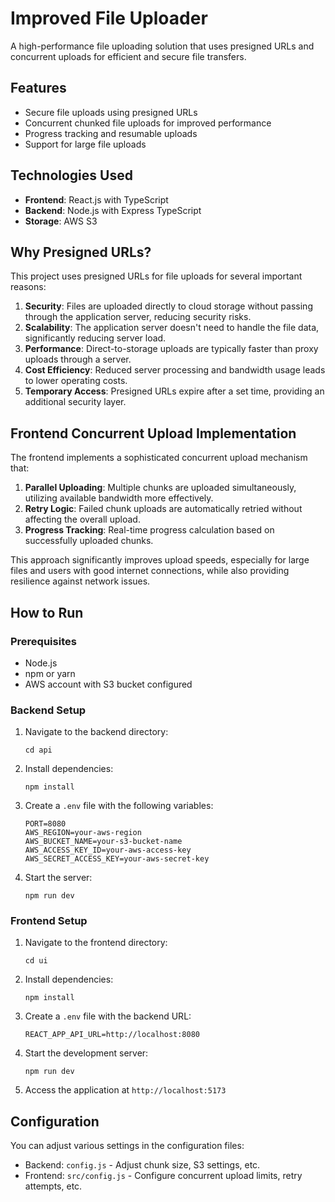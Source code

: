 # Improved File Uploader

A high-performance file uploading solution that uses presigned URLs and concurrent uploads for efficient and secure file transfers.

## Features

- Secure file uploads using presigned URLs
- Concurrent chunked file uploads for improved performance
- Progress tracking and resumable uploads
- Support for large file uploads

## Technologies Used

- **Frontend**: React.js with TypeScript
- **Backend**: Node.js with Express TypeScript
- **Storage**: AWS S3

## Why Presigned URLs?

This project uses presigned URLs for file uploads for several important reasons:

1. **Security**: Files are uploaded directly to cloud storage without passing through the application server, reducing security risks.
2. **Scalability**: The application server doesn't need to handle the file data, significantly reducing server load.
3. **Performance**: Direct-to-storage uploads are typically faster than proxy uploads through a server.
4. **Cost Efficiency**: Reduced server processing and bandwidth usage leads to lower operating costs.
5. **Temporary Access**: Presigned URLs expire after a set time, providing an additional security layer.

## Frontend Concurrent Upload Implementation

The frontend implements a sophisticated concurrent upload mechanism that:

1. **Parallel Uploading**: Multiple chunks are uploaded simultaneously, utilizing available bandwidth more effectively.
2. **Retry Logic**: Failed chunk uploads are automatically retried without affecting the overall upload.
3. **Progress Tracking**: Real-time progress calculation based on successfully uploaded chunks.

This approach significantly improves upload speeds, especially for large files and users with good internet connections, while also providing resilience against network issues.

## How to Run

### Prerequisites

- Node.js
- npm or yarn
- AWS account with S3 bucket configured

### Backend Setup

1. Navigate to the backend directory:

   ```
   cd api
   ```

2. Install dependencies:

   ```
   npm install
   ```

3. Create a `.env` file with the following variables:

   ```
   PORT=8080
   AWS_REGION=your-aws-region
   AWS_BUCKET_NAME=your-s3-bucket-name
   AWS_ACCESS_KEY_ID=your-aws-access-key
   AWS_SECRET_ACCESS_KEY=your-aws-secret-key
   ```

4. Start the server:
   ```
   npm run dev
   ```

### Frontend Setup

1. Navigate to the frontend directory:

   ```
   cd ui
   ```

2. Install dependencies:

   ```
   npm install
   ```

3. Create a `.env` file with the backend URL:

   ```
   REACT_APP_API_URL=http://localhost:8080
   ```

4. Start the development server:

   ```
   npm run dev
   ```

5. Access the application at `http://localhost:5173`

## Configuration

You can adjust various settings in the configuration files:

- Backend: `config.js` - Adjust chunk size, S3 settings, etc.
- Frontend: `src/config.js` - Configure concurrent upload limits, retry attempts, etc.
